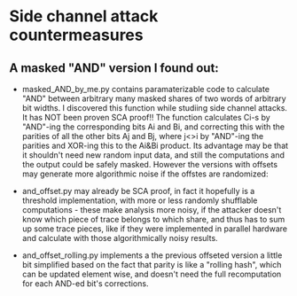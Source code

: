 # Side channel attack countermeasures

## A masked "AND" version I found out:

* masked_AND_by_me.py contains paramaterizable code to calculate "AND" between arbitrary many masked shares of two words of arbitrary bit widths. I discovered this function while studiing side channel attacks. It has NOT been proven SCA proof!! The function calculates Ci-s by "AND"-ing the corresponding bits Ai and Bi, and correcting this with the parities of all the other bits Aj and Bj, where j<>i by "AND"-ing the parities and XOR-ing this to the Ai&Bi product. Its advantage may be that it shouldn't need new random input data, and still the computations and the output could be safely masked. However the versions with offsets may generate more algorithmic noise if the offstes are randomized:

* and_offset.py may already be SCA proof, in fact it hopefully is a threshold implementation, with more or less randomly shufflable computations - these make analysis more noisy, if the attacker doesn't know which piece of trace belongs to which share, and thus has to sum up some trace pieces, like if they were implemented in parallel hardware and calculate with those algorithmically noisy results.

* and_offset_rolling.py implements a the previous offseted version a little bit simplified based on the fact that parity is like a "rolling hash", which can be updated element wise, and doesn't need the full recomputation for each AND-ed bit's corrections.
